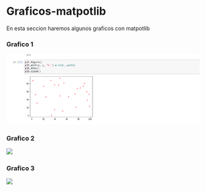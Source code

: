 # Graficos-matpotlib

En esta seccion haremos algunos graficos con matpotlib
<h3>Grafico 1</h3>

![](imagenes/grafico.PNG)
<h3>Grafico 2</h3>

![](Imagenes/geo2.PNG)
<h3>Grafico 3</h3>

![](Imagenes/geo3.PNG)

